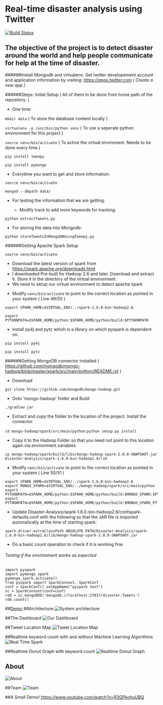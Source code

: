 # Real-time disaster analysis using Twitter

[![Build Status](https://travis-ci.org/CUBigDataClass/Disaster-Analysis.svg?branch=master)](https:/travis-ci.org/CUBigDataClass/Disaster-Analysis)
## The objective of the project is to detect disaster around the world and help people communicate for help at the time of disaster.

######Install Mongodb and virtualenv.
Get twitter developement account and application information by visiting: *https://apps.twitter.com ( Create a new app )*

######Steps: Initial Setup ( All of them to be done from home path of the repository. )



  * One time:

`mkdir data` ( To store the database content locally )

`virtualenv -p /usr/bin/python venv` ( To use a seperate python environment for this project )

`source venv/bin/activate` ( To active the virtual enviroment. Needs to be done every time.)

`pip install tweepy`

`pip install pymongo`

  * Everytime you want to get and store information:

`source venv/bin/activate`

`mongod --dbpath data/`

  - For testing the information that we are getting:

  	- Modify track to add more keywords for tracking.

`python extractTweets.py` 

  

  - For storing the data into Mongodb:

`python storeTweetsInMongoDBUsingTweepy.py`


######Getting Apache Spark Setup

`source venv/bin/activate`

  * Download the latest version of spark from https://spark.apache.org/downloads.html
  * I downloaded Pre-built for Hadoop 2.6 and later. Download and extract it. Store it in the directory of the virtual environment.
  * We need to setup our virtual environment to detect apache spark

  - Modify `venv/bin/activate` to point to the correct location as pointed in your system ( Line 49/50 )

`export SPARK_HOME=$VIRTUAL_ENV/../spark-1.6.0-bin-hadoop2.6`

`export PYTHONPATH=$SPARK_HOME/python:$SPARK_HOME/python/build:$PYTHONPATH`

  - Install py4j and pytz which is a library on which pyspark is dependent on.

`pip install py4j`

`pip install pytz`

######Getting MongoDB connector installed ( https://github.com/mongodb/mongo-hadoop/blob/master/spark/src/main/python/README.rst )

 - Download

 `git clone https://github.com/mongodb/mongo-hadoop.git`

 - Goto 'mongo-hadoop' folder and Build

 `./gradlew jar`

 - Extract and copy the folder to the location of the project. Install the connector 

 `cd mongo-hadoop/spark/src/main/python`
 `python setup.py install`

 - Copy it to the Hadoop Folder so that you need not point to this location again via environment variables

 `cp mongo-hadoop/spark/build/libs/mongo-hadoop-spark-2.0.0-SNAPSHOT.jar Disaster-Analysis/spark-1.6.0-bin-hadoop2.6/lib`

 - Modify `venv/bin/activate` to point to the correct location as pointed in your system ( Line 50/51 )

 ```
 export SPARK_HOME=$VIRTUAL_ENV/../spark-1.6.0-bin-hadoop2.6
 export MONGO_SPARK=$VIRTUAL_ENV/../mongo-hadoop/spark/src/main/python
 export PYTHONPATH=$SPARK_HOME/python:$SPARK_HOME/python/build:$MONGO_SPARK:$PYTHONPATH
 export PYTHONPATH=$SPARK_HOME/python:$SPARK_HOME/python/build:$MONGO_SPARK_PYTHON:$PYTHONPATH
 ```

 - Update Disaster-Analysis/spark-1.6.0-bin-hadoop2.6/confspark-defaults.conf with the following so that the JAR file is imported automatically at the time of starting spark:

  `spark.driver.extraClassPath ABSOLUTE_PATH/Disaster-Analysis/spark-1.6.0-bin-hadoop2.6/lib/mongo-hadoop-spark-2.0.0-SNAPSHOT.jar`

 - Do a basic count operation to check if it is working fine.

###### Testing if the environment works as expected 

```
import pyspark
import pymongo_spark
pymongo_spark.activate()
from pyspark import SparkContext, SparkConf
conf = SparkConf().setAppName("pyspark test")
sc = SparkContext(conf=conf)
rdd = sc.mongoRDD('mongodb://localhost:27017/disaster.Tweets')
rdd.count()
```

##[Demo](https://www.youtube.com/watch?v=R3QPkohuUBQ)
##Architecture
![System architecture](frontend/Big_Data.png)




##The Dashboard
![Our Dashboard](frontend/Dashboard.png) 

##Tweet Location Map
![Tweet Location Map](frontend/LocationMap.png) 

##Realtime keyword count with and without Machine Learning Algorithms
![Real Time Spark](frontend/Realtime.png) 

##Realtime Donut Graph with keyword count
![Realtime Donut Graph](frontend/DonutGraphRealtime.png)

## About
![About](frontend/About.png) 

##Team
![Team](frontend/Team.png) 

##A Small Demo!
https://www.youtube.com/watch?v=R3QPkohuUBQ








